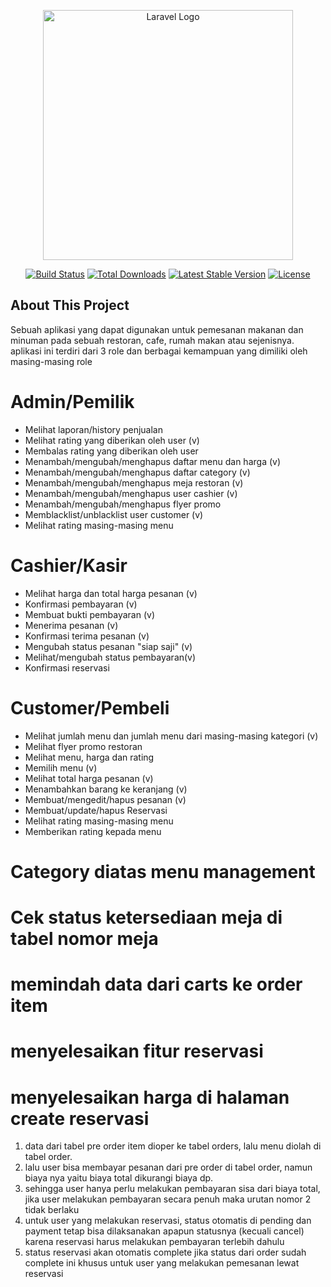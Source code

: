 <p align="center"><a href="https://laravel.com" target="_blank"><img src="https://raw.githubusercontent.com/laravel/art/master/logo-lockup/5%20SVG/2%20CMYK/1%20Full%20Color/laravel-logolockup-cmyk-red.svg" width="400" alt="Laravel Logo"></a></p>

<p align="center">
<a href="https://github.com/laravel/framework/actions"><img src="https://github.com/laravel/framework/workflows/tests/badge.svg" alt="Build Status"></a>
<a href="https://packagist.org/packages/laravel/framework"><img src="https://img.shields.io/packagist/dt/laravel/framework" alt="Total Downloads"></a>
<a href="https://packagist.org/packages/laravel/framework"><img src="https://img.shields.io/packagist/v/laravel/framework" alt="Latest Stable Version"></a>
<a href="https://packagist.org/packages/laravel/framework"><img src="https://img.shields.io/packagist/l/laravel/framework" alt="License"></a>
</p>

## About This Project
Sebuah aplikasi yang dapat digunakan untuk pemesanan makanan dan minuman pada sebuah restoran, cafe, rumah makan atau sejenisnya. aplikasi ini terdiri dari 3 role dan berbagai kemampuan yang dimiliki oleh masing-masing role

# Admin/Pemilik
- Melihat laporan/history penjualan
- Melihat rating yang diberikan oleh user (v)
- Membalas rating yang diberikan oleh user
- Menambah/mengubah/menghapus daftar menu dan harga (v)
- Menambah/mengubah/menghapus daftar category (v)
- Menambah/mengubah/menghapus meja restoran (v)
- Menambah/mengubah/menghapus user cashier (v)
- Menambah/mengubah/menghapus flyer promo
- Memblacklist/unblacklist user customer (v)
- Melihat rating masing-masing menu

# Cashier/Kasir
- Melihat harga dan total harga pesanan (v)
- Konfirmasi pembayaran (v)
- Membuat bukti pembayaran (v)
- Menerima pesanan (v)
- Konfirmasi terima pesanan (v)
- Mengubah status pesanan "siap saji" (v)
- Melihat/mengubah status pembayaran(v)
- Konfirmasi reservasi

# Customer/Pembeli
- Melihat jumlah menu dan jumlah menu dari masing-masing kategori (v)
- Melihat flyer promo restoran
- Melihat menu, harga dan rating
- Memilih menu (v)
- Melihat total harga pesanan (v)
- Menambahkan barang ke keranjang (v)
- Membuat/mengedit/hapus pesanan (v)
- Membuat/update/hapus Reservasi
- Melihat rating masing-masing menu
- Memberikan rating kepada menu

# Category diatas menu management
# Cek status ketersediaan meja di tabel nomor meja
# memindah data dari carts ke order item
# menyelesaikan fitur reservasi
# menyelesaikan harga di halaman create reservasi
1. data dari tabel pre order item dioper ke tabel orders, lalu menu diolah di tabel order.
2. lalu user bisa membayar pesanan dari pre order di tabel order, namun biaya nya yaitu biaya total dikurangi biaya dp.
3. sehingga user hanya perlu melakukan pembayaran sisa dari biaya total, jika user melakukan pembayaran secara penuh maka urutan nomor 2 tidak berlaku
4. untuk user yang melakukan reservasi, status otomatis di pending dan payment tetap bisa dilaksanakan apapun statusnya (kecuali cancel) karena reservasi harus melakukan pembayaran terlebih dahulu
5. status reservasi akan otomatis complete jika status dari order sudah complete
ini khusus untuk user yang melakukan pemesanan lewat reservasi
